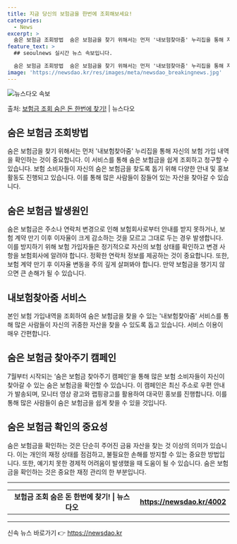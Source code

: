 ```yaml
---
title: 지금 당신의 보험금을 한번에 조회해보세요!
categories:
  - News
excerpt: >
  숨은 보험금 조회방법  숨은 보험금을 찾기 위해서는 먼저 '내보험찾아줌' 누리집을 통해 자신의 보험 가입 내…
feature_text: >
  ## seoulnews 실시간 뉴스 속보입니다.

  숨은 보험금 조회방법  숨은 보험금을 찾기 위해서는 먼저 '내보험찾아줌' 누리집을 통해 자신의 보험 가입 내…
image: 'https://newsdao.kr/res/images/meta/newsdao_breakingnews.jpg'
---
```


![뉴스다오 속보](https://newsdao.kr/res/images/meta/newsdao_breakingnews.jpg)

<p>출처: <a href="https://newsdao.kr/4002" rel="dofollow">보험금 조회 숨은 돈 한번에 찾기!</a> | 뉴스다오</p>

<h2 data-ke-size="size26">숨은 보험금 조회방법</h2>
<p data-ke-size="size16">숨은 보험금을 찾기 위해서는 먼저 '내보험찾아줌' 누리집을 통해 자신의 보험 가입 내역을 확인하는 것이 중요합니다. 이 서비스를 통해 숨은 보험금을 쉽게 조회하고 청구할 수 있습니다. 보험 소비자들이 자신의 숨은 보험금을 찾도록 돕기 위해 다양한 안내 및 홍보 활동도 진행되고 있습니다. 이를 통해 많은 사람들이 잠들어 있는 자산을 찾아갈 수 있습니다.</p>

<h2 data-ke-size="size26">숨은 보험금 발생원인</h2>
<p data-ke-size="size16">숨은 보험금은 주소나 연락처 변경으로 인해 보험회사로부터 안내를 받지 못하거나, 보험 계약 만기 이후 이자율이 크게 감소하는 것을 모르고 그대로 두는 경우 발생합니다. 이를 방지하기 위해 보험 가입자들은 정기적으로 자신의 보험 상태를 확인하고 변경 사항을 보험회사에 알려야 합니다. 정확한 연락처 정보를 제공하는 것이 중요합니다. 또한, 보험 계약 만기 후 이자율 변동을 주의 깊게 살펴봐야 합니다. 만약 보험금을 챙기지 않으면 큰 손해가 될 수 있습니다.</p>

<h2 data-ke-size="size26">내보험찾아줌 서비스</h2>
<p data-ke-size="size16">본인 보험 가입내역을 조회하여 숨은 보험금을 찾을 수 있는 '내보험찾아줌' 서비스를 통해 많은 사람들이 자신의 귀중한 자산을 찾을 수 있도록 돕고 있습니다. 서비스 이용이 매우 간편합니다.</p>

<h2 data-ke-size="size26">숨은 보험금 찾아주기 캠페인</h2>
<p data-ke-size="size16">7월부터 시작되는 ‘숨은 보험금 찾아주기 캠페인’을 통해 많은 보험 소비자들이 자신이 찾아갈 수 있는 숨은 보험금을 확인할 수 있습니다. 이 캠페인은 최신 주소로 우편 안내가 발송되며, 모니터 영상 광고와 랩핑광고를 활용하여 대국민 홍보를 진행합니다. 이를 통해 많은 사람들이 숨은 보험금을 쉽게 찾을 수 있을 것입니다.</p>

<h2 data-ke-size="size26">숨은 보험금 확인의 중요성</h2>
<p data-ke-size="size16">숨은 보험금을 확인하는 것은 단순히 주어진 금융 자산을 찾는 것 이상의 의미가 있습니다. 이는 개인의 재정 상태를 점검하고, 불필요한 손해를 방지할 수 있는 중요한 방법입니다. 또한, 예기치 못한 경제적 어려움이 발생했을 때 도움이 될 수 있습니다. 숨은 보험금을 확인하는 것은 중요한 재정 관리의 한 부분입니다.</p>

<hr>
<table>
	<tbody>
		<tr>
			<td style="text-align: center; height: 17px;"><b>보험금 조회 숨은 돈 한번에 찾기! | 뉴스다오</b></td>
			<td style="text-align: center; height: 17px;"><b><a href="https://newsdao.kr/4002">https://newsdao.kr/4002</a></b></td>
		</tr>
	</tbody>
</table>
<hr>
 

신속 뉴스 바로가기 👉 <a href="https://newsdao.kr" rel="dofollow">https://newsdao.kr</a>


